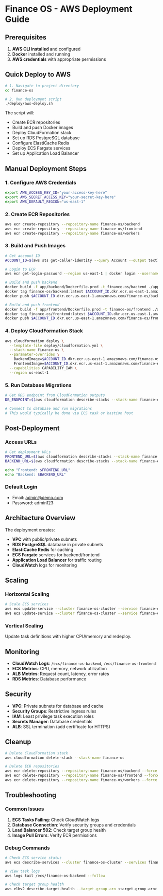 # Finance OS - AWS Deployment Guide

## Prerequisites

1. **AWS CLI installed** and configured
2. **Docker** installed and running
3. **AWS credentials** with appropriate permissions

## Quick Deploy to AWS

```bash
# 1. Navigate to project directory
cd finance-os

# 2. Run deployment script
./deploy/aws-deploy.sh
```

The script will:
- Create ECR repositories
- Build and push Docker images
- Deploy CloudFormation stack
- Set up RDS PostgreSQL database
- Configure ElastiCache Redis
- Deploy ECS Fargate services
- Set up Application Load Balancer

## Manual Deployment Steps

### 1. Configure AWS Credentials

```bash
export AWS_ACCESS_KEY_ID="your-access-key-here"
export AWS_SECRET_ACCESS_KEY="your-secret-key-here"
export AWS_DEFAULT_REGION="us-east-1"
```

### 2. Create ECR Repositories

```bash
aws ecr create-repository --repository-name finance-os/backend
aws ecr create-repository --repository-name finance-os/frontend
aws ecr create-repository --repository-name finance-os/workers
```

### 3. Build and Push Images

```bash
# Get account ID
ACCOUNT_ID=$(aws sts get-caller-identity --query Account --output text)

# Login to ECR
aws ecr get-login-password --region us-east-1 | docker login --username AWS --password-stdin $ACCOUNT_ID.dkr.ecr.us-east-1.amazonaws.com

# Build and push backend
docker build -f app/backend/Dockerfile.prod -t finance-os/backend ./app/backend
docker tag finance-os/backend:latest $ACCOUNT_ID.dkr.ecr.us-east-1.amazonaws.com/finance-os/backend:latest
docker push $ACCOUNT_ID.dkr.ecr.us-east-1.amazonaws.com/finance-os/backend:latest

# Build and push frontend
docker build -f app/frontend/Dockerfile.prod -t finance-os/frontend ./app/frontend
docker tag finance-os/frontend:latest $ACCOUNT_ID.dkr.ecr.us-east-1.amazonaws.com/finance-os/frontend:latest
docker push $ACCOUNT_ID.dkr.ecr.us-east-1.amazonaws.com/finance-os/frontend:latest
```

### 4. Deploy CloudFormation Stack

```bash
aws cloudformation deploy \
  --template-file deploy/cloudformation.yml \
  --stack-name finance-os \
  --parameter-overrides \
    BackendImage=$ACCOUNT_ID.dkr.ecr.us-east-1.amazonaws.com/finance-os/backend:latest \
    FrontendImage=$ACCOUNT_ID.dkr.ecr.us-east-1.amazonaws.com/finance-os/frontend:latest \
  --capabilities CAPABILITY_IAM \
  --region us-east-1
```

### 5. Run Database Migrations

```bash
# Get RDS endpoint from CloudFormation outputs
DB_ENDPOINT=$(aws cloudformation describe-stacks --stack-name finance-os --query 'Stacks[0].Outputs[?OutputKey==`DatabaseEndpoint`].OutputValue' --output text)

# Connect to database and run migrations
# This would typically be done via ECS task or bastion host
```

## Post-Deployment

### Access URLs

```bash
# Get deployment URLs
FRONTEND_URL=$(aws cloudformation describe-stacks --stack-name finance-os --query 'Stacks[0].Outputs[?OutputKey==`FrontendURL`].OutputValue' --output text)
BACKEND_URL=$(aws cloudformation describe-stacks --stack-name finance-os --query 'Stacks[0].Outputs[?OutputKey==`BackendURL`].OutputValue' --output text)

echo "Frontend: $FRONTEND_URL"
echo "Backend: $BACKEND_URL"
```

### Default Login
- Email: admin@demo.com
- Password: admin123

## Architecture Overview

The deployment creates:

- **VPC** with public/private subnets
- **RDS PostgreSQL** database in private subnets
- **ElastiCache Redis** for caching
- **ECS Fargate** services for backend/frontend
- **Application Load Balancer** for traffic routing
- **CloudWatch** logs for monitoring

## Scaling

### Horizontal Scaling
```bash
# Scale ECS services
aws ecs update-service --cluster finance-os-cluster --service finance-os-backend --desired-count 3
aws ecs update-service --cluster finance-os-cluster --service finance-os-frontend --desired-count 2
```

### Vertical Scaling
Update task definitions with higher CPU/memory and redeploy.

## Monitoring

- **CloudWatch Logs**: `/ecs/finance-os-backend`, `/ecs/finance-os-frontend`
- **ECS Metrics**: CPU, memory, network utilization
- **ALB Metrics**: Request count, latency, error rates
- **RDS Metrics**: Database performance

## Security

- **VPC**: Private subnets for database and cache
- **Security Groups**: Restrictive ingress rules
- **IAM**: Least privilege task execution roles
- **Secrets Manager**: Database credentials
- **ALB**: SSL termination (add certificate for HTTPS)

## Cleanup

```bash
# Delete CloudFormation stack
aws cloudformation delete-stack --stack-name finance-os

# Delete ECR repositories
aws ecr delete-repository --repository-name finance-os/backend --force
aws ecr delete-repository --repository-name finance-os/frontend --force
aws ecr delete-repository --repository-name finance-os/workers --force
```

## Troubleshooting

### Common Issues

1. **ECS Tasks Failing**: Check CloudWatch logs
2. **Database Connection**: Verify security groups and credentials
3. **Load Balancer 502**: Check target group health
4. **Image Pull Errors**: Verify ECR permissions

### Debug Commands

```bash
# Check ECS service status
aws ecs describe-services --cluster finance-os-cluster --services finance-os-backend

# View task logs
aws logs tail /ecs/finance-os-backend --follow

# Check target group health
aws elbv2 describe-target-health --target-group-arn <target-group-arn>
```
